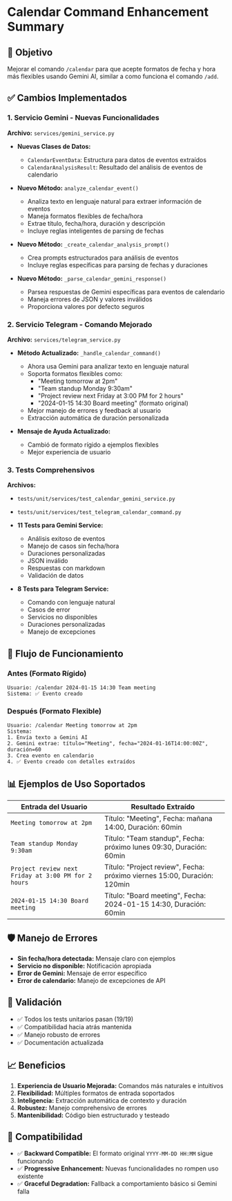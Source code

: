 # Calendar Command Enhancement Summary

## 🎯 Objetivo
Mejorar el comando `/calendar` para que acepte formatos de fecha y hora más flexibles usando Gemini AI, similar a como funciona el comando `/add`.

## ✅ Cambios Implementados

### 1. Servicio Gemini - Nuevas Funcionalidades
**Archivo:** `services/gemini_service.py`

- **Nuevas Clases de Datos:**
  - `CalendarEventData`: Estructura para datos de eventos extraídos
  - `CalendarAnalysisResult`: Resultado del análisis de eventos de calendario

- **Nuevo Método:** `analyze_calendar_event()`
  - Analiza texto en lenguaje natural para extraer información de eventos
  - Maneja formatos flexibles de fecha/hora
  - Extrae título, fecha/hora, duración y descripción
  - Incluye reglas inteligentes de parsing de fechas

- **Nuevo Método:** `_create_calendar_analysis_prompt()`
  - Crea prompts estructurados para análisis de eventos
  - Incluye reglas específicas para parsing de fechas y duraciones

- **Nuevo Método:** `_parse_calendar_gemini_response()`
  - Parsea respuestas de Gemini específicas para eventos de calendario
  - Maneja errores de JSON y valores inválidos
  - Proporciona valores por defecto seguros

### 2. Servicio Telegram - Comando Mejorado
**Archivo:** `services/telegram_service.py`

- **Método Actualizado:** `_handle_calendar_command()`
  - Ahora usa Gemini para analizar texto en lenguaje natural
  - Soporta formatos flexibles como:
    - "Meeting tomorrow at 2pm"
    - "Team standup Monday 9:30am"
    - "Project review next Friday at 3:00 PM for 2 hours"
    - "2024-01-15 14:30 Board meeting" (formato original)
  - Mejor manejo de errores y feedback al usuario
  - Extracción automática de duración personalizada

- **Mensaje de Ayuda Actualizado:**
  - Cambió de formato rígido a ejemplos flexibles
  - Mejor experiencia de usuario

### 3. Tests Comprehensivos
**Archivos:** 
- `tests/unit/services/test_calendar_gemini_service.py`
- `tests/unit/services/test_telegram_calendar_command.py`

- **11 Tests para Gemini Service:**
  - Análisis exitoso de eventos
  - Manejo de casos sin fecha/hora
  - Duraciones personalizadas
  - JSON inválido
  - Respuestas con markdown
  - Validación de datos

- **8 Tests para Telegram Service:**
  - Comando con lenguaje natural
  - Casos de error
  - Servicios no disponibles
  - Duraciones personalizadas
  - Manejo de excepciones

## 🔄 Flujo de Funcionamiento

### Antes (Formato Rígido)
```
Usuario: /calendar 2024-01-15 14:30 Team meeting
Sistema: ✅ Evento creado
```

### Después (Formato Flexible)
```
Usuario: /calendar Meeting tomorrow at 2pm
Sistema: 
1. Envía texto a Gemini AI
2. Gemini extrae: título="Meeting", fecha="2024-01-16T14:00:00Z", duración=60
3. Crea evento en calendario
4. ✅ Evento creado con detalles extraídos
```

## 📊 Ejemplos de Uso Soportados

| Entrada del Usuario | Resultado Extraído |
|-------------------|-------------------|
| `Meeting tomorrow at 2pm` | Título: "Meeting", Fecha: mañana 14:00, Duración: 60min |
| `Team standup Monday 9:30am` | Título: "Team standup", Fecha: próximo lunes 09:30, Duración: 60min |
| `Project review next Friday at 3:00 PM for 2 hours` | Título: "Project review", Fecha: próximo viernes 15:00, Duración: 120min |
| `2024-01-15 14:30 Board meeting` | Título: "Board meeting", Fecha: 2024-01-15 14:30, Duración: 60min |

## 🛡️ Manejo de Errores

- **Sin fecha/hora detectada:** Mensaje claro con ejemplos
- **Servicio no disponible:** Notificación apropiada
- **Error de Gemini:** Mensaje de error específico
- **Error de calendario:** Manejo de excepciones de API

## 🧪 Validación

- ✅ Todos los tests unitarios pasan (19/19)
- ✅ Compatibilidad hacia atrás mantenida
- ✅ Manejo robusto de errores
- ✅ Documentación actualizada

## 📈 Beneficios

1. **Experiencia de Usuario Mejorada:** Comandos más naturales e intuitivos
2. **Flexibilidad:** Múltiples formatos de entrada soportados
3. **Inteligencia:** Extracción automática de contexto y duración
4. **Robustez:** Manejo comprehensivo de errores
5. **Mantenibilidad:** Código bien estructurado y testeado

## 🔄 Compatibilidad

- ✅ **Backward Compatible:** El formato original `YYYY-MM-DD HH:MM` sigue funcionando
- ✅ **Progressive Enhancement:** Nuevas funcionalidades no rompen uso existente
- ✅ **Graceful Degradation:** Fallback a comportamiento básico si Gemini falla